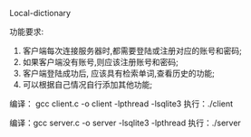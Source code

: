 Local-dictionary

功能要求: 
1. 客户端每次连接服务器时,都需要登陆或注册对应的账号和密码;
2. 如果客户端没有账号,则应该注册账号和密码;
3. 客户端登陆成功后, 应该具有检索单词,查看历史的功能;
4. 可以根据自己情况自行添加其他功能;


编译： gcc client.c -o client -lpthread -lsqlite3
执行：./client <ip> <port>

编译：gcc server.c -o server -lsqlite3 -lpthread
执行：./server <port>
